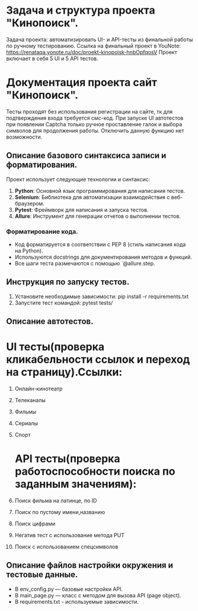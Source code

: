 # Задача и структура проекта "Кинопоиск".
Задача проекта: автоматизировать UI- и API-тесты из финальной работы по ручному тестированию.
Ссылка на финальный проект в YouNote: https://renataqa.yonote.ru/doc/proekt-kinopoisk-hnbOpfqosV
Проект включает в себя 5 UI и 5 API тестов.

# Документация проекта  сайт "Кинопоиск".
Тесты проходят без использования регистрации на сайте, тк для подтверждения входа требуется смс-код.
При запуске UI автотестов при появлении Captcha только ручное проставление галок и выбора символов для продолжения работы.
Отключить данную функцию нет возможности.

## Описание базового синтаксиса записи и форматирования.

Проект использует следующие технологии и синтаксис:

1. **Python**: Основной язык программирования для написания тестов.
2. **Selenium**: Библиотека для автоматизации взаимодействия с веб-браузером.
3. **Pytest**: Фреймворк для написания и запуска тестов.
4. **Allure**: Инструмент для генерации отчетов о выполнении тестов.

### Форматирование кода.

- Код форматируется в соответствии с PEP 8 (стиль написания кода на Python).
- Используются docstrings для документирования методов и функций.
- Все шаги теста размечаются с помощью `@allure.step.

## Инструкция по запуску тестов.

1. Установите необходимые зависимости:
      pip install -r requirements.txt
2. Запустите тест командой:
      pytest tests/     


## Описание автотестов.


   # UI тесты(проверка кликабельности ссылок и переход на страницу).Ссылки:
1. Онлайн-кинотеатр
2. Телеканалы
3. Фильмы  
4. Сериалы
5. Спорт 

   # API тесты(проверка работоспособности поиска по заданным значениям):
1. Поиск фильма на латинце, по ID
2. Поиск по пустому имени,названию
3. Поиск цифрами
4. Негатив тест с использование метода PUT
5. Поиск с использованием спецсимволов   

## Описание файлов настройки окружения и тестовые данные.

- В env_config.py — базовые настройки API.
- В main_page.py — класс с методом для вызова API (page object).
- В requirements.txt - используемые зависимости.

